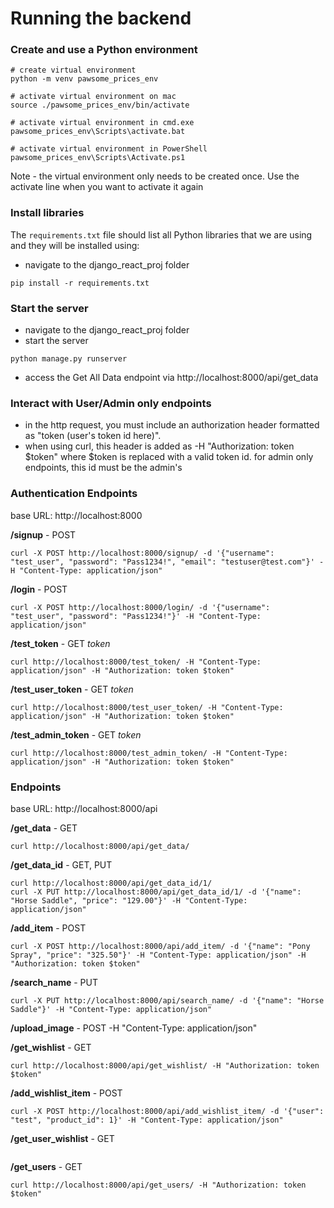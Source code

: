 # Running the backend

### Create and use a Python environment
```
# create virtual environment
python -m venv pawsome_prices_env

# activate virtual environment on mac
source ./pawsome_prices_env/bin/activate

# activate virtual environment in cmd.exe
pawsome_prices_env\Scripts\activate.bat

# activate virtual environment in PowerShell
pawsome_prices_env\Scripts\Activate.ps1
```
Note - the virtual environment only needs to be created once. Use the activate line when you want to activate it again

### Install libraries
The `requirements.txt` file should list all Python libraries that we are using and they will be installed using:
- navigate to the django_react_proj folder
```
pip install -r requirements.txt
```

### Start the server
- navigate to the django_react_proj folder
- start the server
```
python manage.py runserver
```
- access the Get All Data endpoint via http://localhost:8000/api/get_data

### Interact with User/Admin only endpoints
- in the http request, you must include an authorization header formatted as "token (user's token id here)". 
- when using curl, this header is added as -H "Authorization: token $token" where $token is replaced with a valid token id. for admin only endpoints, this id must be the admin's

### Authentication Endpoints
base URL: http://localhost:8000

**/signup** - POST
```
curl -X POST http://localhost:8000/signup/ -d '{"username": "test_user", "password": "Pass1234!", "email": "testuser@test.com"}' -H "Content-Type: application/json"
```
**/login** - POST
```
curl -X POST http://localhost:8000/login/ -d '{"username": "test_user", "password": "Pass1234!"}' -H "Content-Type: application/json"
```
**/test_token** - GET
*token*
```
curl http://localhost:8000/test_token/ -H "Content-Type: application/json" -H "Authorization: token $token"
```

**/test_user_token** - GET
*token*
```
curl http://localhost:8000/test_user_token/ -H "Content-Type: application/json" -H "Authorization: token $token"
```
**/test_admin_token** - GET
*token*
```
curl http://localhost:8000/test_admin_token/ -H "Content-Type: application/json" -H "Authorization: token $token"
```

### Endpoints
base URL: http://localhost:8000/api

**/get_data** - GET
```
curl http://localhost:8000/api/get_data/
```
**/get_data_id** - GET, PUT
```
curl http://localhost:8000/api/get_data_id/1/
curl -X PUT http://localhost:8000/api/get_data_id/1/ -d '{"name": "Horse Saddle", "price": "129.00"}' -H "Content-Type: application/json"

```
**/add_item** - POST
```
curl -X POST http://localhost:8000/api/add_item/ -d '{"name": "Pony Spray", "price": "325.50"}' -H "Content-Type: application/json" -H "Authorization: token $token"
```
**/search_name** - PUT
```
curl -X PUT http://localhost:8000/api/search_name/ -d '{"name": "Horse Saddle"}' -H "Content-Type: application/json"
```
**/upload_image** - POST -H "Content-Type: application/json"

**/get_wishlist** - GET
```
curl http://localhost:8000/api/get_wishlist/ -H "Authorization: token $token"
```
**/add_wishlist_item** - POST
```
curl -X POST http://localhost:8000/api/add_wishlist_item/ -d '{"user": "test", "product_id": 1}' -H "Content-Type: application/json"
```
**/get_user_wishlist** - GET
```curl http://localhost:8000/api/get_user_wishlist/ -H "Content-Type: application/json" -H "Authorization: token $token"
```
**/get_users** - GET
```
curl http://localhost:8000/api/get_users/ -H "Authorization: token $token"
```